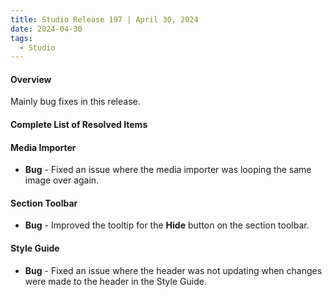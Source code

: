 ```yaml
---
title: Studio Release 197 | April 30, 2024
date: 2024-04-30
tags:
  - Studio
---
```


#### Overview

Mainly bug fixes in this release.

#### Complete List of Resolved Items

#### Media Importer

* **Bug** - Fixed an issue where the media importer was looping the same image over again.

#### Section Toolbar

* **Bug** - Improved the tooltip for the **Hide** button on the section toolbar.

#### Style Guide

* **Bug** - Fixed an issue where the header was not updating when changes were made to the header in the Style Guide.
